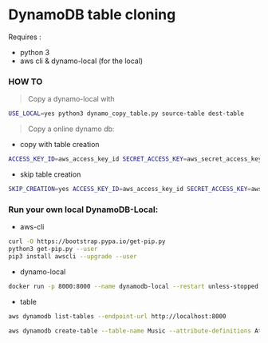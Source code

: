 # DynamoDB table cloning

Requires :

- python 3
- aws cli & dynamo-local (for the local)

### HOW TO

> Copy a dynamo-local with

```bash
USE_LOCAL=yes python3 dynamo_copy_table.py source-table dest-table
```

> Copy a online dynamo db:

 - copy with table creation
```bash
ACCESS_KEY_ID=aws_access_key_id SECRET_ACCESS_KEY=aws_secret_access_key REGION=ap-east-1 python3 dynamo_copy_table.py source-table dest-table
```
 - skip table creation
```bash
SKIP_CREATION=yes ACCESS_KEY_ID=aws_access_key_id SECRET_ACCESS_KEY=aws_secret_access_key REGION=ap-east-1 python3 dynamo_copy_table.py source-table dest-table
```


### Run your own local DynamoDB-Local:

- aws-cli

```bash
curl -O https://bootstrap.pypa.io/get-pip.py
python3 get-pip.py --user
pip3 install awscli --upgrade --user
```

- dynamo-local

```bash
docker run -p 8000:8000 --name dynamodb-local --restart unless-stopped -d dwmkerr/dynamodb -sharedDb
```

- table

```bash
aws dynamodb list-tables --endpoint-url http://localhost:8000

aws dynamodb create-table --table-name Music --attribute-definitions AttributeName=Artist,AttributeType=S AttributeName=SongTitle,AttributeType=S --key-schema AttributeName=Artist,KeyType=HASH AttributeName=SongTitle,KeyType=RANGE --provisioned-throughput ReadCapacityUnits=1,WriteCapacityUnits=1
```
